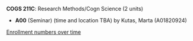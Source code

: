 **COGS 211C**: Research Methods/Cogn Science (2 units)

- **A00** (Seminar) (time and location TBA) by Kutas, Marta (A01820924)

[Enrollment numbers over time](./COGS211C.tsv)
